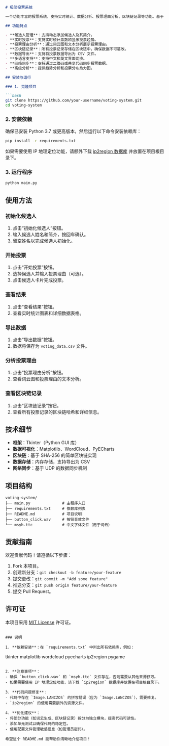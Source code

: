 

```markdown
# 极简投票系统

一个功能丰富的投票系统，支持实时统计、数据分析、投票理由分析、区块链记录等功能。基于 Python 的 Tkinter 框架开发，适合快速部署和使用。

## 功能特点

- **候选人管理**：支持动态添加候选人及其简介。
- **实时投票**：支持实时统计票数和显示投票趋势。
- **投票理由分析**：通过词云图和文本分析展示投票理由。
- **区块链记录**：所有投票记录存储在区块链中，确保数据不可篡改。
- **数据导出**：支持将投票数据导出为 CSV 文件。
- **多语言支持**：支持中文和英文界面切换。
- **网络同步**：支持通过二维码或共享代码同步投票数据。
- **高级分析**：提供趋势分析和投票分布热力图。

## 安装与运行

### 1. 克隆项目

```bash
git clone https://github.com/your-username/voting-system.git
cd voting-system
```

### 2. 安装依赖

确保已安装 Python 3.7 或更高版本，然后运行以下命令安装依赖库：

```bash
pip install -r requirements.txt
```

如果需要使用 IP 地理定位功能，请额外下载 [ip2region 数据库](https://github.com/17mon/ipdb) 并放置在项目根目录下。

### 3. 运行程序

```bash
python main.py
```

## 使用方法

### 初始化候选人
1. 点击“初始化候选人”按钮。
2. 输入候选人姓名和简介，按回车确认。
3. 留空姓名以完成候选人初始化。

### 开始投票
1. 点击“开始投票”按钮。
2. 选择候选人并输入投票理由（可选）。
3. 点击候选人卡片完成投票。

### 查看结果
1. 点击“查看结果”按钮。
2. 查看实时统计图表和详细数据表格。

### 导出数据
1. 点击“导出数据”按钮。
2. 数据将保存为 `voting_data.csv` 文件。

### 分析投票理由
1. 点击“投票理由分析”按钮。
2. 查看词云图和投票理由的文本分析。

### 查看区块链记录
1. 点击“区块链记录”按钮。
2. 查看所有投票记录的区块链哈希和详细信息。

## 技术细节

- **框架**：Tkinter（Python GUI 库）
- **数据可视化**：Matplotlib、WordCloud、PyECharts
- **区块链**：基于 SHA-256 的简单区块链实现
- **数据存储**：内存存储，支持导出为 CSV
- **网络同步**：基于 UDP 的数据同步机制

## 项目结构

```
voting-system/
├── main.py              # 主程序入口
├── requirements.txt     # 依赖库列表
├── README.md            # 项目说明
├── button_click.wav     # 按钮音效文件
└── msyh.ttc             # 中文字体文件（用于词云）
```

## 贡献指南

欢迎贡献代码！请遵循以下步骤：

1. Fork 本项目。
2. 创建新分支：`git checkout -b feature/your-feature`
3. 提交更改：`git commit -m "Add some feature"`
4. 推送分支：`git push origin feature/your-feature`
5. 提交 Pull Request。

## 许可证

本项目采用 [MIT License](LICENSE) 许可证。
```

### 说明

1. **依赖安装**：在 `requirements.txt` 中列出所有依赖库，例如：
   ```
   tkinter
   matplotlib
   wordcloud
   pyecharts
   ip2region
   pygame
   ```

2. **注意事项**：
   - 确保 `button_click.wav` 和 `msyh.ttc` 文件存在，否则需要从其他来源获取。
   - 如果需要使用 IP 地理定位功能，请下载 `ip2region` 数据库并放置在项目根目录下。

3. **代码问题修复**：
   - 代码中存在 `Image.LANCZOS` 的拼写错误（应为 `Image.LANCZOS`），需要修复。
   - `ip2region` 的使用需要额外的资源文件。

4. **优化建议**：
   - 将部分功能（如词云生成、区块链记录）拆分为独立模块，提高代码可读性。
   - 添加单元测试以确保代码的稳定性。
   - 使用配置文件管理敏感信息（如管理员密码）。

希望这个 README.md 能帮助你清晰地介绍项目！
